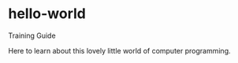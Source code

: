 # hello-world
Training Guide 

Here to learn about this lovely little world of computer programming. 
